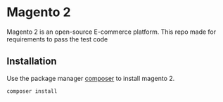 # Magento 2

Magento 2 is an open-source E-commerce platform. This repo made for requirements to pass the test code

## Installation

Use the package manager [composer](https://getcomposer.org) to install magento 2.

```bash
composer install
```